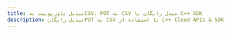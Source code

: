 ---title: تبدیل پاورپوینت بهCSV، POT به CSV مبدل رایگان یا C++ SDKdescription: تبدیل رایگانPOT به CSV با استفاده از C++ Cloud APIs & SDK. همچنین اسناد Microsoft PowerPoint را در Cloud ایجاد، ویرایش و رندر کنید.---
